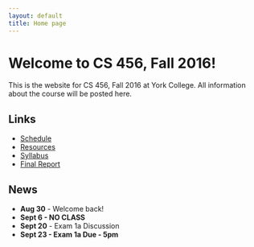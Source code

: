 ```yaml
---
layout: default
title: Home page
---
```


# Welcome to CS 456, Fall 2016!

This is the website for CS 456, Fall 2016 at York College.
All information about the course will be posted here.

## Links

* [Schedule](schedule/index.html)
* [Resources](resources.html)
* [Syllabus](syllabus.html)
* [Final Report](finalreport.html)

## News

* **Aug 30** - Welcome back!
* **Sept 6 - NO CLASS**
* **Sept 20** - Exam 1a Discussion
* **Sept 23 - Exam 1a Due - 5pm**





<!--
* **Jan 26 - NO CLASS, INCLEMENT WEATHER**
* **Feb 2 - NO CLASS**
* **Feb 4 - NO CLASS**
* **Feb 18** - Exam 1a Discussion
* **Feb 23 - Exam 1a Due**
* **Mar 24 - NO CLASS, EASTER BREAK**
* **Mar 29** - Exam 1b Discussion
* **Mar 31 - Exam 1b Due**
* **May 3** - Exam 2 Discussion
* **May 6 - Exam 2 Due by 5pm**
* **May 11 - Final Report Due by 11:59pm**
-->